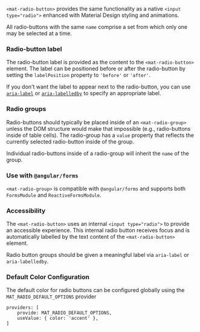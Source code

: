 `<mat-radio-button>` provides the same functionality as a native `<input type="radio">` enhanced with
Material Design styling and animations.

<!-- example(radio-overview) -->

All radio-buttons with the same `name` comprise a set from which only one may be selected at a time.

### Radio-button label
The radio-button label is provided as the content to the `<mat-radio-button>` element. The label can
be positioned before or after the radio-button by setting the `labelPosition` property to `'before'`
or `'after'`.

If you don't want the label to appear next to the radio-button, you can use
[`aria-label`](https://www.w3.org/TR/wai-aria/states_and_properties#aria-label) or
[`aria-labelledby`](https://www.w3.org/TR/wai-aria/states_and_properties#aria-labelledby) to
specify an appropriate label.


### Radio groups
Radio-buttons should typically be placed inside of an `<mat-radio-group>` unless the DOM structure
would make that impossible (e.g., radio-buttons inside of table cells). The radio-group has a
`value` property that reflects the currently selected radio-button inside of the group.

Individual radio-buttons inside of a radio-group will inherit the `name` of the group.


### Use with `@angular/forms`
`<mat-radio-group>` is compatible with `@angular/forms` and supports both `FormsModule`
and `ReactiveFormsModule`.

### Accessibility
The `<mat-radio-button>` uses an internal `<input type="radio">` to provide an accessible experience.
This internal radio button receives focus and is automatically labelled by the text content of the
`<mat-radio-button>` element.

Radio button groups should be given a meaningful label via `aria-label` or `aria-labelledby`.

### Default Color Configuration
The default color for radio buttons can be configured globally using the `MAT_RADIO_DEFAULT_OPTIONS` provider

```
providers: [
    provide: MAT_RADIO_DEFAULT_OPTIONS,
    useValue: { color: 'accent' },
]
```